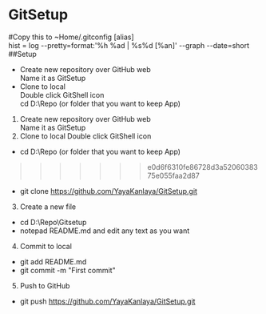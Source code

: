 GitSetup
========

#Copy this to ~Home/.gitconfig
[alias]  
	hist = log --pretty=format:'%h %ad | %s%d [%an]' --graph --date=short  
##Setup
* Create new repository over GitHub web  
Name it as GitSetup  
* Clone to local  
Double click GitShell icon  
cd D:\Repo (or folder that you want to keep App)  


1. Create new repository over GitHub web  
	Name it as GitSetup  
2. Clone to local 
Double click GitShell icon 
* cd D:\Repo (or folder that you want to keep App) 
>>>>>>> e0d6f6310fe86728d3a5206038375e055faa2d87
* git clone https://github.com/YayaKanlaya/GitSetup.git 
3. Create a new file
* cd D:\Repo\Gitsetup
* notepad README.md and edit any text as you want
4. Commit to local
- git add README.md
- git commit -m "First commit"
5. Push to GitHub
- git push https://github.com/YayaKanlaya/GitSetup.git

